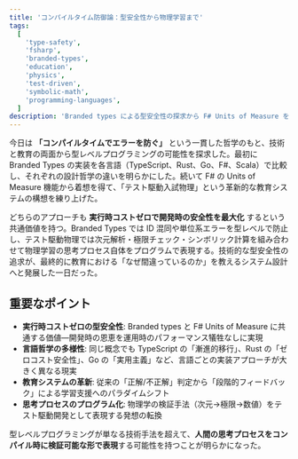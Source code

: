 ```yaml
---
title: 'コンパイルタイム防御論：型安全性から物理学習まで'
tags:
  [
    'type-safety',
    'fsharp',
    'branded-types',
    'education',
    'physics',
    'test-driven',
    'symbolic-math',
    'programming-languages',
  ]
description: 'Branded types による型安全性の探求から F# Units of Measure を活用した教育システム設計まで。コンパイルタイムでエラーを防ぐアプローチの技術的・教育的可能性を追求。'
---
```


今日は **「コンパイルタイムでエラーを防ぐ」** という一貫した哲学のもと、技術と教育の両面から型レベルプログラミングの可能性を探求した。最初に Branded Types の実装を各言語（TypeScript、Rust、Go、F#、Scala）で比較し、それぞれの設計哲学の違いを明らかにした。続いて F# の Units of Measure 機能から着想を得て、「テスト駆動入試物理」という革新的な教育システムの構想を練り上げた。

どちらのアプローチも **実行時コストゼロで開発時の安全性を最大化** するという共通価値を持つ。Branded Types では ID 混同や単位系エラーを型レベルで防止し、テスト駆動物理では次元解析・極限チェック・シンボリック計算を組み合わせて物理学習の思考プロセス自体をプログラムで表現する。技術的な型安全性の追求が、最終的に教育における「なぜ間違っているのか」を教えるシステム設計へと発展した一日だった。

## 重要なポイント

- **実行時コストゼロの型安全性**: Branded types と F# Units of Measure に共通する価値—開発時の恩恵を運用時のパフォーマンス犠牲なしに実現
- **言語哲学の多様性**: 同じ概念でも TypeScript の「漸進的移行」、Rust の「ゼロコスト安全性」、Go の「実用主義」など、言語ごとの実装アプローチが大きく異なる現実
- **教育システムの革新**: 従来の「正解/不正解」判定から「段階的フィードバック」による学習支援へのパラダイムシフト
- **思考プロセスのプログラム化**: 物理学の検証手法（次元→極限→数値）をテスト駆動開発として表現する発想の転換

型レベルプログラミングが単なる技術手法を超えて、**人間の思考プロセスをコンパイル時に検証可能な形で表現**する可能性を持つことが明らかになった。
